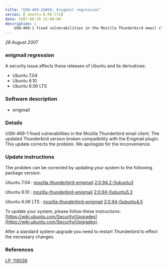 ```yaml
---
title: "USN-469-2&#58; Enigmail regression"
series: [ ubuntu-6.06-lts]
date: 2007-08-28 12:00:00
description: |
    USN-469-1 fixed vulnerabilities in the Mozilla Thunderbird email client. The updated Thunderbird version broken compatibility with the Enigmail plugin.  This update corrects the problem.  We apologize for the inconvenience. 
--- 
```

 
 

*28 August 2007*

### enigmail regression

A security issue affects these releases of Ubuntu and its derivatives:

* Ubuntu 7.04
* Ubuntu 6.10
* Ubuntu 6.06 LTS

### Software description

* enigmail 

### Details

USN-469-1 fixed vulnerabilities in the Mozilla Thunderbird email client. The updated Thunderbird version broken compatibility with the Enigmail plugin. This update corrects the problem. We apologize for the inconvenience. 

### Update instructions

The problem can be corrected by updating your system to the following package version:

Ubuntu 7.04
 : [mozilla-thunderbird-enigmail](https://launchpad.net/ubuntu/+source/enigmail) <span> [2:0.94.2-0ubuntu3](https://launchpad.net/ubuntu/+source/enigmail/2:0.94.2-0ubuntu3) </span> 

Ubuntu 6.10
 : [mozilla-thunderbird-enigmail](https://launchpad.net/ubuntu/+source/enigmail) <span> [2:0.94-0ubuntu5.3](https://launchpad.net/ubuntu/+source/enigmail/2:0.94-0ubuntu5.3) </span> 

Ubuntu 6.06 LTS
 : [mozilla-thunderbird-enigmail](https://launchpad.net/ubuntu/+source/enigmail) <span> [2:0.94-0ubuntu4.5](https://launchpad.net/ubuntu/+source/enigmail/2:0.94-0ubuntu4.5) </span> 

To update your system, please follow these instructions: [https://wiki.ubuntu.com/Security/Upgrades](https://wiki.ubuntu.com/Security/Upgrades).

After a standard system upgrade you need to restart Thunderbird to effect the necessary changes. 

### References

 
 [LP: 119038](https://launchpad.net/bugs/119038)
 

